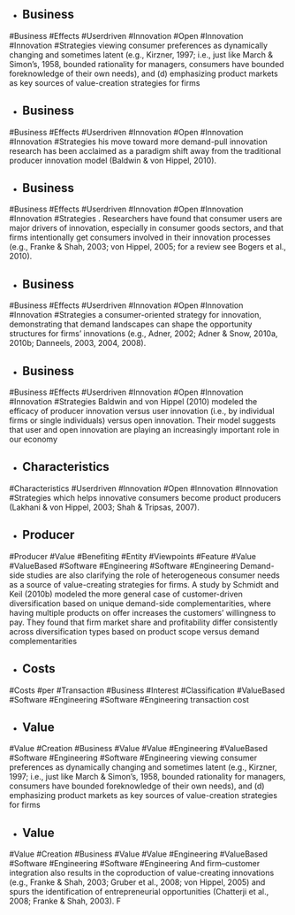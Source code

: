 - ## Business
#Business #Effects #Userdriven #Innovation #Open #Innovation #Innovation #Strategies 
viewing consumer  preferences as dynamically changing and sometimes latent (e.g., Kirzner, 1997; i.e., just like  March & Simon’s, 1958, bounded rationality for managers, consumers have bounded  foreknowledge of their own needs), and (d) emphasizing product markets as key sources of  value-creation strategies for firms

- ## Business
#Business #Effects #Userdriven #Innovation #Open #Innovation #Innovation #Strategies 
his move toward more demand-pull  innovation research has been acclaimed as a paradigm shift away from the traditional producer  innovation model (Baldwin & von Hippel, 2010).

- ## Business
#Business #Effects #Userdriven #Innovation #Open #Innovation #Innovation #Strategies 
. Researchers have found that consumer users  are major drivers of innovation, especially in consumer goods sectors, and that firms  intentionally get consumers involved in their innovation processes (e.g., Franke & Shah,  2003; von Hippel, 2005; for a review see Bogers et al., 2010).

- ## Business
#Business #Effects #Userdriven #Innovation #Open #Innovation #Innovation #Strategies 
a consumer-oriented strategy for  innovation, demonstrating that demand landscapes can shape the opportunity structures for  firms’ innovations (e.g., Adner, 2002; Adner & Snow, 2010a, 2010b; Danneels, 2003, 2004,  2008).

- ## Business
#Business #Effects #Userdriven #Innovation #Open #Innovation #Innovation #Strategies 
Baldwin and von Hippel (2010) modeled the efficacy of  producer innovation versus user innovation (i.e., by individual firms or single individuals)  versus open innovation. Their model suggests that user and open innovation are playing an  increasingly important role in our economy

- ## Characteristics
#Characteristics #Userdriven #Innovation #Open #Innovation #Innovation #Strategies 
which helps innovative consumers become product  producers (Lakhani & von Hippel, 2003; Shah & Tripsas, 2007).

- ## Producer
#Producer #Value #Benefiting #Entity #Viewpoints #Feature #Value #ValueBased #Software #Engineering #Software #Engineering 
Demand-side studies are also clarifying the role of heterogeneous consumer needs as a  source of value-creating strategies for firms. A study by Schmidt and Keil (2010b) modeled  the more general case of customer-driven diversification based on unique demand-side  complementarities, where having multiple products on offer increases the customers’  willingness to pay. They found that firm market share and profitability differ consistently  across diversification types based on product scope versus demand complementarities

- ## Costs
#Costs #per #Transaction #Business #Interest #Classification #ValueBased #Software #Engineering #Software #Engineering 
transaction cost

- ## Value
#Value #Creation #Business #Value #Value #Engineering #ValueBased #Software #Engineering #Software #Engineering 
viewing consumer  preferences as dynamically changing and sometimes latent (e.g., Kirzner, 1997; i.e., just like  March & Simon’s, 1958, bounded rationality for managers, consumers have bounded  foreknowledge of their own needs), and (d) emphasizing product markets as key sources of  value-creation strategies for firms

- ## Value
#Value #Creation #Business #Value #Value #Engineering #ValueBased #Software #Engineering #Software #Engineering 
And firm–customer  integration also results in the coproduction of value-creating innovations (e.g., Franke &  Shah, 2003; Gruber et al., 2008; von Hippel, 2005) and spurs the identification of  entrepreneurial opportunities (Chatterji et al., 2008; Franke & Shah, 2003). F


